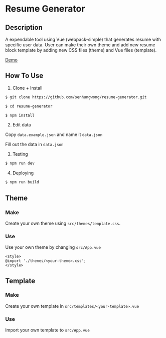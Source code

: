 # Resume Generator

## Description

A expendable tool using Vue (webpack-simple) that generates resume with specific user data. User can make their own theme and add new resume block template by adding new CSS files (theme) and Vue files (template).

[Demo](http://resume.senhung.net)

## How To Use

1. Clone + Install

```bash
$ git clone https://github.com/senhungwong/resume-generator.git
```

```bash
$ cd resume-generator
```

```bash
$ npm install
```

2. Edit data

Copy `data.example.json` and name it `data.json`

Fill out the data in `data.json`

3. Testing

```bash
$ npm run dev
```

4. Deploying

```bash
$ npm run build
```

## Theme

### Make

Create your own theme using `src/themes/template.css`.

### Use

Use your own theme by changing `src/App.vue` 

```vue
<style>
@import './themes/<your-theme>.css';
</style>
```

## Template

### Make

Create your own template in `src/templates/<your-template>.vue`

### Use

Import your own template to `src/App.vue`
